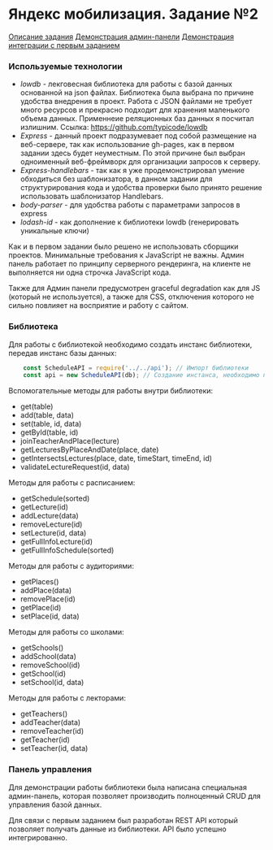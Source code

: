 # Яндекс мобилизация. Задание №2

[Описание задания](https://academy.yandex.ru/events/frontend/shri_msk-2017/)
[Демонстрация админ-панели](https://yandex-schedule.herokuapp.com/admin/)
[Демонстрация интеграции с первым заданием](https://yandex-schedule.herokuapp.com/)

### Используемые технологии
 * *lowdb* - лекговесная библиотека для работы с базой данных основанной на json файлах. Библиотека была выбрана по причине удобства внедрения в проект. Работа с JSON файлами не требует много ресурсов и прекрасно подходит для хранения маленького объема данных. Применнеие реляционных баз данных я посчитал излишним. Ссылка: https://github.com/typicode/lowdb
 * *Express* - данный проект подразумевает под собой размещение на веб-сервере, так как использование gh-pages, как в первом задании здесь будет неуместным. По этой причине был выбран одноименный веб-фреймворк для организации запросов к серверу.
 * *Express-handlebars* - так как я уже продемонстрировал умение обходиться без шаблонизатора, в данном задании для структурирования кода и удобства проверки было принято решение использовать шаблонизатор Handlebars.
 * *body-parser* - для удобства работы с параметрами запросов в express
 * *lodash-id* - как дополнение к библиотеки lowdb (генерировать уникальные ключи)

Как и в первом задании было решено не использовать сборщики проектов. Минимальные требования к JavaScript не важны. Админ панель работает по принципу серверного рендеринга, на клиенте не выполняется ни одна строчка JavaScript кода.

Также для Админ панели предусмотрен graceful degradation как для JS (который не используется), а также для CSS, отключения которого не сильно повлияет на восприятие и работу с сайтом.

### Библиотека

Для работы с библиотекой необходимо создать инстанс библиотеки, передав инстанс базы данных:

```javascript
    const ScheduleAPI = require('../../api'); // Импорт библиотеки
    const api = new ScheduleAPI(db); // Создание инстанса, необходимо передать экземпляр базы данных lowdb
```

Вспомогательные методы для работы внутри библиотеки:
* get(table)
* add(table, data)
* set(table, id, data)
* getById(table, id)
* joinTeacherAndPlace(lecture)
* getLecturesByPlaceAndDate(place, date)
* getIntersectsLectures(place, date, timeStart, timeEnd, id)
* validateLectureRequest(id, data)

Методы для работы с расписанием:
* getSchedule(sorted)
* getLecture(id)
* addLecture(data)
* removeLecture(id)
* setLecture(id, data)
* getFullInfoLecture(id)
* getFullInfoSchedule(sorted)

Методы для работы с аудиториями:

* getPlaces()
* addPlace(data)
* removePlace(id)
* getPlace(id)
* setPlace(id, data)

Методы для работы со школами:

* getSchools()
* addSchool(data)
* removeSchool(id)
* getSchool(id)
* setSchool(id, data)

Методы для работы с лекторами:

* getTeachers()
* addTeacher(data)
* removeTeacher(id)
* getTeacher(id)
* setTeacher(id, data)

### Панель управления

Для демонстрации работы библиотеки была написана специальная админ-панель, которая позволяет производить полноценный CRUD для управления базой данных.


Для связи с первым заданием был разработан REST API который позволяет получать данные из библиотеки. API было успешно интегрированно.

